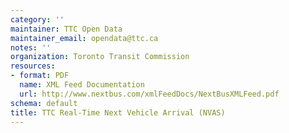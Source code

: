 ```yaml
---
category: ''
maintainer: TTC Open Data
maintainer_email: opendata@ttc.ca
notes: ''
organization: Toronto Transit Commission
resources:
- format: PDF
  name: XML Feed Documentation
  url: http://www.nextbus.com/xmlFeedDocs/NextBusXMLFeed.pdf
schema: default
title: TTC Real-Time Next Vehicle Arrival (NVAS)
---
```

